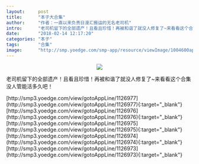 ```yaml
---
layout:     post
title:      "本子大合集"
author:     "作者：一直以来负责日漫汇搬运的无名老司机"
intro:      "老司机留下的全部遗产！且看且珍惜！再被和谐了就没人修复了~来看看这个合集没人管能活多久吧！"
date:       "2018-02-14 12:17:20"
categories: "本子"
tags:       "合集"
image:      "http://smp.yoedge.com/smp-app/resource/viewImage/1004600appline.png"
---
```

<div style="text-align: center">
<p><img src="http://smp.yoedge.com/smp-app/resource/viewImage/1004600appline.png"/></p>
</div>
<p class="post-meta">
<span>老司机留下的全部遗产！且看且珍惜！再被和谐了就没人修复了~来看看这个合集没人管能活多久吧！</span>
</p>
[http://smp3.yoedge.com/view/gotoAppLine/1126977](http://smp3.yoedge.com/view/gotoAppLine/1126977){:target="_blank"}
[http://smp3.yoedge.com/view/gotoAppLine/1126976](http://smp3.yoedge.com/view/gotoAppLine/1126976){:target="_blank"}
[http://smp3.yoedge.com/view/gotoAppLine/1126975](http://smp3.yoedge.com/view/gotoAppLine/1126975){:target="_blank"}
[http://smp3.yoedge.com/view/gotoAppLine/1126974](http://smp3.yoedge.com/view/gotoAppLine/1126974){:target="_blank"}
[http://smp3.yoedge.com/view/gotoAppLine/1126973](http://smp3.yoedge.com/view/gotoAppLine/1126973){:target="_blank"}


